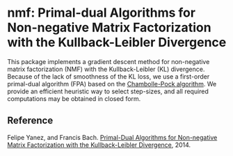 # nmf: Primal-dual Algorithms for Non-negative Matrix Factorization with the Kullback-Leibler Divergence

This package implements a gradient descent method for non-negative matrix factorization (NMF) with the Kullback-Leibler (KL) divergence. Because of the lack of smoothness of the KL loss, we use a first-order primal-dual algorithm (FPA) based on the [Chambolle-Pock algorithm](https://hal.archives-ouvertes.fr/hal-00490826/document). We provide an efficient heuristic way to select step-sizes, and all required computations may be obtained in closed form.

## Reference

Felipe Yanez, and Francis Bach. [Primal-Dual Algorithms for Non-negative Matrix Factorization with the Kullback-Leibler Divergence](https://hal.archives-ouvertes.fr/hal-01079229/document), 2014.
